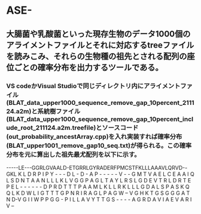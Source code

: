 # ASE-
## 大腸菌や乳酸菌といった現存生物のデータ1000個のアライメントファイルとそれに対応するtreeファイルを読みこみ、それらの生物種の祖先とされる配列の座位ごとの確率分布を出力するツールである。
### VS codeかVisual Studioで同じディレクトリ内にアライメントファイル(BLAT_data_upper1000_sequence_remove_gap_10percent_211124.a2m)と系統樹ファイル(BLAT_data_upper1000_sequence_remove_gap_10percent_include_root_211124.a2m.treefile)とソースコード(out_probability_ancestArray.cpp)を入れ実装すれば確率分布(BLAT_upper1001_remove_gap10_seq.txt)が得られる。この確率分布を元に算出した祖先最尤配列を以下に示す。

-----LE---GGRLGVAALD-ETGRRLGYRADERFPMCSTFKLLLAAAVLQRVD--GKL K L D R P I P Y - - - D L - D - A P - - - - - V - - G M T V A E L C E A A I Q L S D N T A A N L L L K L V G G P A G L T A Y L R S L G D E V T R L D R T E P E L - - - - - - D P R D T T T P A A M L K L L R K L L L G D A L S P A S K Q Q L K D W L I G T T T G P N R I R A G L P A G W – V G H K T G S G G G A T N D-V G I I W P P G G - P I L L A V Y T T G S - - - - A G R D A V I A E V A R I V – 

